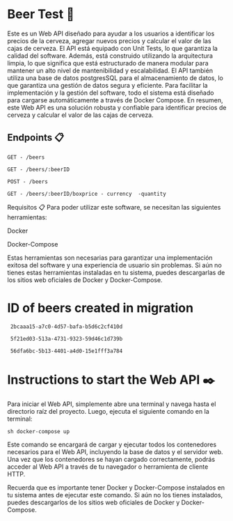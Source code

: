 # Beer Test 🚀
Este es un Web API diseñado para ayudar a los usuarios a identificar los precios de la cerveza, agregar nuevos precios y calcular el valor de las cajas de cerveza. El API está equipado con Unit Tests, lo que garantiza la calidad del software. Además, está construido utilizando la arquitectura limpia, lo que significa que está estructurado de manera modular para mantener un alto nivel de mantenibilidad y escalabilidad. El API también utiliza una base de datos postgresSQL para el almacenamiento de datos, lo que garantiza una gestión de datos segura y eficiente. Para facilitar la implementación y la gestión del software, todo el sistema está diseñado para cargarse automáticamente a través de Docker Compose. En resumen, este Web API es una solución robusta y confiable para identificar precios de cerveza y calcular el valor de las cajas de cerveza.


## Endpoints 📋

``` GET - /beers ```
 
``` GET - /beers/:beerID ```

``` POST - /beers ```

``` GET - /beers/:beerID/boxprice - currency  -quantity ```


Requisitos 📋
Para poder utilizar este software, se necesitan las siguientes herramientas:

Docker

Docker-Compose

Estas herramientas son necesarias para garantizar una implementación exitosa del software y una experiencia de usuario sin problemas. Si aún no tienes estas herramientas instaladas en tu sistema, puedes descargarlas de los sitios web oficiales de Docker y Docker-Compose.

# ID of beers created in migration

``` 2bcaaa15-a7c0-4d57-bafa-b5d6c2cf410d```

``` 5f21ed03-513a-4731-9323-59d46c1d739b```

``` 56dfa6bc-5b13-4401-a4d0-15e1fff3a784```

# Instructions to start the Web API ✒️


Para iniciar el Web API, simplemente abre una terminal y navega hasta el directorio raíz del proyecto. Luego, ejecuta el siguiente comando en la terminal:

``` sh docker-compose up ```

Este comando se encargará de cargar y ejecutar todos los contenedores necesarios para el Web API, incluyendo la base de datos y el servidor web. Una vez que los contenedores se hayan cargado correctamente, podrás acceder al Web API a través de tu navegador o herramienta de cliente HTTP.

Recuerda que es importante tener Docker y Docker-Compose instalados en tu sistema antes de ejecutar este comando. Si aún no los tienes instalados, puedes descargarlos de los sitios web oficiales de Docker y Docker-Compose.